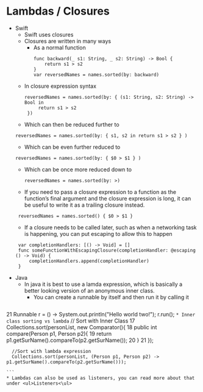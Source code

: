 # Lambdas / Closures

* Swift
  * Swift uses closures
  * Closures are written in many ways
    * As a normal function
      ```
      func backward(_ s1: String, _ s2: String) -> Bool {
          return s1 > s2
      }
      var reversedNames = names.sorted(by: backward)
      ```
   * In closure expression syntax
     ```
     reversedNames = names.sorted(by: { (s1: String, s2: String) -> Bool in
          return s1 > s2
      })
     ```
   * Which can then be reduced further to 
    ```
    reversedNames = names.sorted(by: { s1, s2 in return s1 > s2 } )
    ```
   * Which can be even further reduced to 
    ```
    reversedNames = names.sorted(by: { $0 > $1 } )
    ```
   * Which can be once more reduced down to
     ```
     reversedNames = names.sorted(by: >)
     ```
     
   * If you need to pass a closure expression to a function as the function’s final argument and the closure expression is long, it can be useful to write it as a trailing closure instead.
   ```
    reversedNames = names.sorted() { $0 > $1 }
   ```
   * If a closure needs to be called later, such as when a networking task is happening, you can put escaping to allow this to happen
   ```
    var completionHandlers: [() -> Void] = []
    func someFunctionWithEscapingClosure(completionHandler: @escaping () -> Void) {
        completionHandlers.append(completionHandler)
    }
   ```
* Java
  * In java it is best to use a lamda expression, which is basically a better looking version of an anonymous inner class.
    * You can create a runnable by itself and then run it by calling it
      ```
21     Runnable r = () -> System.out.println("Hello world two!");
       r.run();
      ```
    * Inner class sorting vs lambda
    ```
      // Sort with Inner Class
17     Collections.sort(personList, new Comparator<Person>(){
18       public int compare(Person p1, Person p2){
19         return p1.getSurName().compareTo(p2.getSurName());
20       }
21     });

      //Sort with lambda expression
      Collections.sort(personList, (Person p1, Person p2) -> p1.getSurName().compareTo(p2.getSurName()));

    ```
    * Lambdas can also be used as listeners, you can read more about that under <ul>Listeners<\ul>
    
